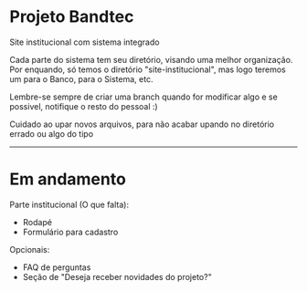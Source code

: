 # Projeto Bandtec

Site institucional com sistema integrado

Cada parte do sistema tem seu diretório, visando uma melhor organização. Por enquando, só temos o diretório "site-institucional", mas logo teremos um para o Banco, para o Sistema, etc.

Lembre-se sempre de criar uma branch quando for modificar algo e se possivel, notifique o resto do pessoal :)

Cuidado ao upar novos arquivos, para não acabar upando no diretório errado ou algo do tipo

------------------------------------------------------------------------------------------------------------------------------------------

# Em andamento

Parte institucional (O que falta): 

- Rodapé
- Formulário para cadastro
 
 Opcionais:
 
 - FAQ de perguntas
 - Seção de "Deseja receber novidades do projeto?" 

